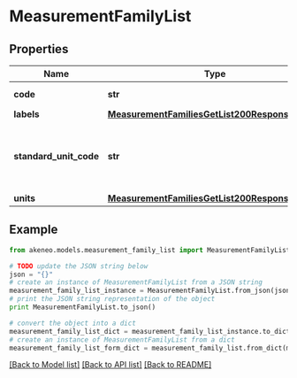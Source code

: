 # MeasurementFamilyList


## Properties
Name | Type | Description | Notes
------------ | ------------- | ------------- | -------------
**code** | **str** | Measurement family code | 
**labels** | [**MeasurementFamiliesGetList200ResponseLabels**](MeasurementFamiliesGetList200ResponseLabels.md) |  | [optional] 
**standard_unit_code** | **str** | Unit code used as the standard unit for this measurement family | 
**units** | [**MeasurementFamiliesGetList200ResponseUnits**](MeasurementFamiliesGetList200ResponseUnits.md) |  | 

## Example

```python
from akeneo.models.measurement_family_list import MeasurementFamilyList

# TODO update the JSON string below
json = "{}"
# create an instance of MeasurementFamilyList from a JSON string
measurement_family_list_instance = MeasurementFamilyList.from_json(json)
# print the JSON string representation of the object
print MeasurementFamilyList.to_json()

# convert the object into a dict
measurement_family_list_dict = measurement_family_list_instance.to_dict()
# create an instance of MeasurementFamilyList from a dict
measurement_family_list_form_dict = measurement_family_list.from_dict(measurement_family_list_dict)
```
[[Back to Model list]](../README.md#documentation-for-models) [[Back to API list]](../README.md#documentation-for-api-endpoints) [[Back to README]](../README.md)


